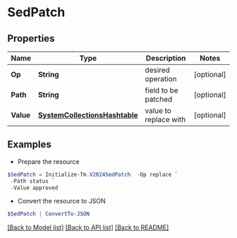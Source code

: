 # SedPatch
## Properties

Name | Type | Description | Notes
------------ | ------------- | ------------- | -------------
**Op** | **String** | desired operation | [optional] 
**Path** | **String** | field to be patched | [optional] 
**Value** | [**SystemCollectionsHashtable**](.md) | value to replace with | [optional] 

## Examples

- Prepare the resource
```powershell
$SedPatch = Initialize-Tm.V2024SedPatch  -Op replace `
 -Path status `
 -Value approved
```

- Convert the resource to JSON
```powershell
$SedPatch | ConvertTo-JSON
```

[[Back to Model list]](../README.md#documentation-for-models) [[Back to API list]](../README.md#documentation-for-api-endpoints) [[Back to README]](../README.md)

